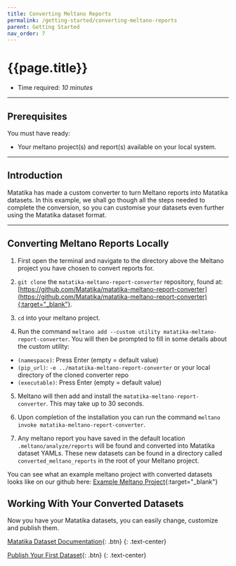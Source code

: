 ```yaml
---
title: Converting Meltano Reports
permalink: /getting-started/converting-meltano-reports
parent: Getting Started
nav_order: 7
---
```


# {{page.title}}

- Time required: *10 minutes*

---

## Prerequisites
You must have ready:
- Your meltano project(s) and report(s) available on your local system.

---

## Introduction

Matatika has made a custom converter to turn Meltano reports into Matatika datasets. In this example, we shall go though all the steps needed to complete the conversion, so you can customise your datasets even further using the Matatika dataset format.

---

## Converting Meltano Reports Locally

1. First open the terminal and navigate to the directory above the Meltano project you have chosen to convert reports for.

2. `git clone` the `matatika-meltano-report-converter` repository, found at: [https://github.com/Matatika/matatika-meltano-report-converter](https://github.com/Matatika/matatika-meltano-report-converter){:target="_blank"}.

3. `cd` into your meltano project.

4. Run the command `meltano add --custom utility matatika-meltano-report-converter`. You will then be prompted to fill in some details about the custom utility:
- `(namespace)`: Press Enter (empty = default value)
- `(pip_url)`: `-e ../matatika-meltano-report-converter` or your local directory of the cloned converter repo
- `(executable)`: Press Enter (empty = default value)

5. Meltano will then add and install the `matatika-meltano-report-converter`. This may take up to 30 seconds.

6. Upon completion of the installation you can run the command `meltano invoke matatika-meltano-report-converter`.

7. Any meltano report you have saved in the default location  `.meltano/analyze/reports`  will be found and converted into Matatika dataset YAMLs. These new datasets can be found in a directory called `converted_meltano_reports` in the root of your Meltano project.

You can see what an example meltano project with converted datasets looks like on our github here: [Example Meltano Project](https://github.com/Matatika/matatika-examples/tree/master/converting_meltano_reports){:target="_blank"}

## Working With Your Converted Datasets

Now you have your Matatika datasets, you can easily change, customize and publish them.

[Matatika Dataset Documentation]({{site.baseurl}}/dataml/datasets/dataset-yaml){: .btn}
{: .text-center}

[Publish Your First Dataset]({{site.baseurl}}/getting-started/publish-a-dataset-cli){: .btn}
{: .text-center}



